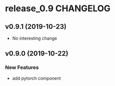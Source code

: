 # release_0.9 CHANGELOG

## v0.9.1 (2019-10-23)

- No interesting change

## v0.9.0 (2019-10-22)

### New Features

- add pytorch component


